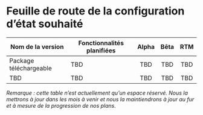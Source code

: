 # <a name="desired-state-configuration-roadmap"></a>Feuille de route de la configuration d’état souhaité

| Nom de la version | Fonctionnalités planifiées | Alpha | Bêta | RTM |
| ---- | -------- | :-------: | :-------:| :-----: |
| Package téléchargeable | TBD | TBD | TBD | TBD |
| TBD | TBD | TBD | TBD | TBD |

*Remarque : cette table n’est actuellement qu’un espace réservé. Nous la mettrons à jour dans les mois à venir et nous la maintiendrons à jour au fur et à mesure de la progression de nos plans.* 